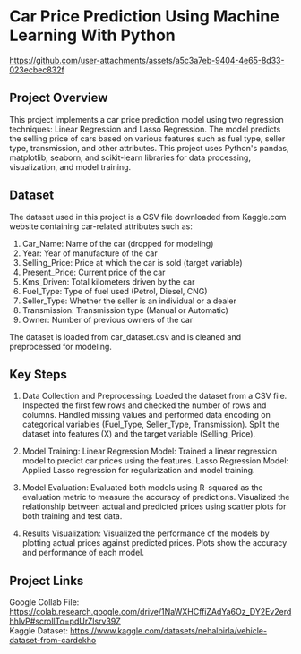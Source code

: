 # Car Price Prediction Using Machine Learning With Python




https://github.com/user-attachments/assets/a5c3a7eb-9404-4e65-8d33-023ecbec832f








## Project Overview
This project implements a car price prediction model using two regression techniques: Linear Regression and Lasso Regression. The model predicts the selling price of cars based on various features such as fuel type, seller type, transmission, and other attributes. This project uses Python's pandas, matplotlib, seaborn, and scikit-learn libraries for data processing, visualization, and model training.

## Dataset
The dataset used in this project is a CSV file downloaded from Kaggle.com website containing car-related attributes such as:

1. Car_Name: Name of the car (dropped for modeling)
2. Year: Year of manufacture of the car
3. Selling_Price: Price at which the car is sold (target variable)
4. Present_Price: Current price of the car
5. Kms_Driven: Total kilometers driven by the car
6. Fuel_Type: Type of fuel used (Petrol, Diesel, CNG)
7. Seller_Type: Whether the seller is an individual or a dealer
8. Transmission: Transmission type (Manual or Automatic)
9. Owner: Number of previous owners of the car
  
The dataset is loaded from car_dataset.csv and is cleaned and preprocessed for modeling.

## Key Steps
1. Data Collection and Preprocessing:
Loaded the dataset from a CSV file.
Inspected the first few rows and checked the number of rows and columns.
Handled missing values and performed data encoding on categorical variables (Fuel_Type, Seller_Type, Transmission).
Split the dataset into features (X) and the target variable (Selling_Price).

3. Model Training:
Linear Regression Model: Trained a linear regression model to predict car prices using the features.
Lasso Regression Model: Applied Lasso regression for regularization and model training.

5. Model Evaluation:
Evaluated both models using R-squared as the evaluation metric to measure the accuracy of predictions.
Visualized the relationship between actual and predicted prices using scatter plots for both training and test data.

7. Results Visualization:
Visualized the performance of the models by plotting actual prices against predicted prices.
Plots show the accuracy and performance of each model.

## Project Links

Google Collab File: https://colab.research.google.com/drive/1NaWXHCffiZAdYa6Oz_DY2Ev2erdhhIvP#scrollTo=pdUrZlsrv39Z  
Kaggle Dataset: https://www.kaggle.com/datasets/nehalbirla/vehicle-dataset-from-cardekho
